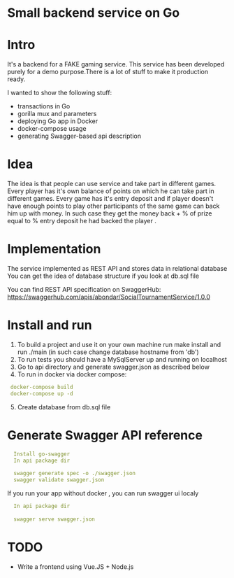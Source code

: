 # Small backend service on Go

# Intro
It's a backend for a FAKE gaming service.
This service has been developed purely for a demo purpose.There is a lot of stuff to make it production ready.

I wanted to show the following stuff:
 - transactions in Go
 - gorilla mux and parameters
 - deploying Go app in Docker
 - docker-compose usage
 - generating Swagger-based api description

# Idea

The idea is that people can use service and take part in different games. Every player has it's own balance of points 
on which he can take part in different games. 
Every game has it's entry deposit and if player doesn't have enough points to play 
other participants of the same game can back him up with money. 
In such case they get the money back + % of prize equal to 
% entry deposit he had backed the player .


# Implementation

The service implemented as REST API and stores data in relational database
You can get the idea of database structure if you look at db.sql file

You can find REST API specification on SwaggerHub:
https://swaggerhub.com/apis/abondar/SocialTournamentService/1.0.0

# Install and run

1) To build a project and use it on your own machine run make install and run ./main (in such case change database hostname from 'db')
2) To run tests you should have a MySqlServer up and running on localhost
3) Go to api directory and generate swagger.json as described below
4) To run in docker via docker compose:
  ```yaml
   docker-compose build
   docker-compose up -d
  ```
5) Create database from db.sql file
 
# Generate Swagger API reference
```yaml
  Install go-swagger
  In api package dir
    
  swagger generate spec -o ./swagger.json
  swagger validate swagger.json
```
If you run your app without docker , you can run swagger ui localy 
```yaml
  In api package dir
  
  swagger serve swagger.json
```

# TODO
- Write a frontend using Vue.JS + Node.js
